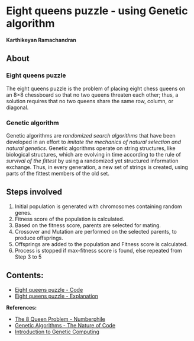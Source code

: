 # Eight queens puzzle - using Genetic algorithm
**Karthikeyan Ramachandran**

## About
### Eight queens puzzle
The eight queens puzzle is the problem of placing eight chess queens on an 8×8 chessboard so that no two queens threaten each other; thus, a solution requires that no two queens share the same row, column, or diagonal. 

### Genetic algorithm
Genetic algorithms are *randomized search algorithms* that have been developed in an effort to *imitate the mechanics of natural selection and natural genetics*. Genetic algorithms operate on string structures, like biological structures, which are evolving in time according to the rule of *survival of the fittest* by using a randomized yet structured information exchange. Thus, in every generation, a new set of strings is created, using parts of the fittest members of the old set. 

## Steps involved
1. Initial population is generated with chromosomes containing random genes.
2. Fitness score of the population is calculated.
3. Based on the fitness score, parents are selected for mating.
4. Crossover and Mutation are performed on the selected parents, to produce offsprings.
5. Offsprings are added to the population and Fitness score is calculated.
6. Process is stopped if max-fitness score is found, else repeated from Step 3 to 5

## Contents:
* [Eight queens puzzle - Code](https://nbviewer.jupyter.org/github/karthikeyan-ramachandran-git/eight-queens-puzzle/blob/master/Eight_queens_puzzle.ipynb)
* [Eight queens puzzle - Explanation](https://nbviewer.jupyter.org/github/karthikeyan-ramachandran-git/eight-queens-puzzle/blob/master/Eight_queens_puzzle_explaination.ipynb)

**References:**
* [The 8 Queen Problem - Numberphile](https://youtu.be/jPcBU0Z2Hj8)
* [Genetic Algorithms - The Nature of Code](https://www.youtube.com/playlist?list=PLRqwX-V7Uu6bJM3VgzjNV5YxVxUwzALHV)
* [Introduction to Genetic Computing](https://github.com/datasigntist/deeplearning/blob/master/Introduction_to_Genetic_Computing_2.ipynb)
